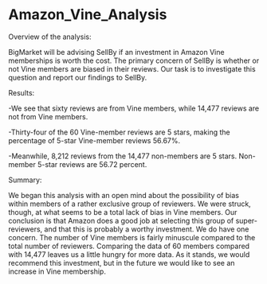 # Amazon_Vine_Analysis

Overview of the analysis:

BigMarket will be advising SellBy if an investment in Amazon Vine memberships is worth the cost. The primary concern of SellBy is whether or not Vine members are biased in their reviews. Our task is to investigate this question and report our findings to SellBy.

Results: 

-We see that sixty reviews are from Vine members, while 14,477 reviews are not from Vine members.

-Thirty-four of the 60 Vine-member reviews are 5 stars, making the percentage of 5-star Vine-member reviews 56.67%.

-Meanwhile, 8,212 reviews from the 14,477 non-members are 5 stars. Non-member 5-star reviews are 56.72 percent.


Summary:

We began this analysis with an open mind about the possibility of bias within members of a rather exclusive group of reviewers. We were struck, though, at what seems to be a total lack of bias in Vine members. Our conclusion is that Amazon does a good job at selecting this group of super-reviewers, and that this is probably a worthy investment. We do have one concern. The number of Vine members is fairly minuscule compared to the total number of reviewers. Comparing the data of 60 members compared with 14,477 leaves us a little hungry for more data. As it stands, we would recommend this investment, but in the future we would like to see an increase in Vine membership.

